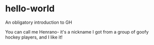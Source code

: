 # hello-world
An obligatory introduction to GH

You can call me Henrano- it's a nickname I got from a group of goofy hockey players, and I like it!
